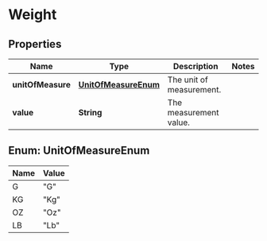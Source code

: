 
# Weight

## Properties
Name | Type | Description | Notes
------------ | ------------- | ------------- | -------------
**unitOfMeasure** | [**UnitOfMeasureEnum**](#UnitOfMeasureEnum) | The unit of measurement. | 
**value** | **String** | The measurement value. | 


<a name="UnitOfMeasureEnum"></a>
## Enum: UnitOfMeasureEnum
Name | Value
---- | -----
G | &quot;G&quot;
KG | &quot;Kg&quot;
OZ | &quot;Oz&quot;
LB | &quot;Lb&quot;



